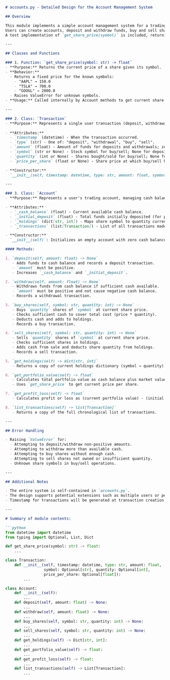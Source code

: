 ```markdown
# accounts.py - Detailed Design for the Account Management System

## Overview

This module implements a simple account management system for a trading simulation platform.  
Users can create accounts, deposit and withdraw funds, buy and sell shares, and track portfolio value and transactions.  
A test implementation of `get_share_price(symbol)` is included, returning fixed share prices for AAPL, TSLA, and GOOGL.

---

## Classes and Functions

### 1. Function: `get_share_price(symbol: str) -> float`
- **Purpose:** Returns the current price of a share given its symbol.
- **Behavior:**  
  - Returns a fixed price for the known symbols:  
    - "AAPL" → 150.0  
    - "TSLA" → 700.0  
    - "GOOGL" → 2800.0  
  - Raises ValueError for unknown symbols.
- **Usage:** Called internally by Account methods to get current share prices.

---

### 2. Class: `Transaction`
- **Purpose:** Represents a single user transaction (deposit, withdrawal, buy, or sell).
  
- **Attributes:**  
  - `timestamp` (datetime) - When the transaction occurred.  
  - `type` (str) - One of: "deposit", "withdrawal", "buy", "sell".  
  - `amount` (float) - Amount of funds for deposits and withdrawals; zero for buy/sell (since share quantity and price capture value).  
  - `symbol` (str or None) - Stock symbol for buy/sell; None for deposit/withdrawal.  
  - `quantity` (int or None) - Shares bought/sold for buy/sell; None for deposit/withdrawal.  
  - `price_per_share` (float or None) - Share price at which buy/sell happened; None for deposit/withdrawal.

- **Constructor:**  
  `__init__(self, timestamp: datetime, type: str, amount: float, symbol: Optional[str], quantity: Optional[int], price_per_share: Optional[float])`

---

### 3. Class: `Account`
- **Purpose:** Represents a user's trading account, managing cash balance, share holdings, transactions, and profit/loss.

- **Attributes:**  
  - `_cash_balance` (float) - Current available cash balance.  
  - `_initial_deposit` (float) - Total funds initially deposited (for profit/loss calculations).  
  - `_holdings` (dict[str, int]) - Maps share symbol to quantity currently held.  
  - `_transactions` (list[Transaction]) - List of all transactions made, ordered chronologically.

- **Constructor:**  
  `__init__(self)`: Initializes an empty account with zero cash balance and no holdings.

#### Methods:

1. `deposit(self, amount: float) -> None`  
   - Adds funds to cash balance and records a deposit transaction.  
   - `amount` must be positive.  
   - Increases `_cash_balance` and `_initial_deposit`.

2. `withdraw(self, amount: float) -> None`  
   - Withdraws funds from cash balance if sufficient cash available.  
   - `amount` must be positive and not cause negative cash balance.  
   - Records a withdrawal transaction.

3. `buy_shares(self, symbol: str, quantity: int) -> None`  
   - Buys `quantity` shares of `symbol` at current share price.  
   - Checks sufficient cash to cover total cost (price * quantity).  
   - Deducts cash and adds to holdings.  
   - Records a buy transaction.

4. `sell_shares(self, symbol: str, quantity: int) -> None`  
   - Sells `quantity` shares of `symbol` at current share price.  
   - Checks sufficient shares in holdings.  
   - Adds cash from sale and deducts share quantity from holdings.  
   - Records a sell transaction.

5. `get_holdings(self) -> dict[str, int]`  
   - Returns a copy of current holdings dictionary (symbol → quantity).

6. `get_portfolio_value(self) -> float`  
   - Calculates total portfolio value as cash balance plus market value of all shares held.  
   - Uses `get_share_price` to get current price per share.

7. `get_profit_loss(self) -> float`  
   - Calculates profit or loss as (current portfolio value) - (initial deposit).

8. `list_transactions(self) -> list[Transaction]`  
   - Returns a copy of the full chronological list of transactions.

---

## Error Handling

- Raising `ValueError` for:
  - Attempting to deposit/withdraw non-positive amounts.
  - Attempting to withdraw more than available cash.
  - Attempting to buy shares without enough cash.
  - Attempting to sell shares not owned or insufficient quantity.
  - Unknown share symbols in buy/sell operations.

---

## Additional Notes

- The entire system is self-contained in `accounts.py`.
- The design supports potential extensions such as multiple users or persisted storage by encapsulating state in the `Account` class.
- Timestamp for transactions will be generated at transaction creation time using `datetime.datetime.now()`.

---

# Summary of module contents:

```python
from datetime import datetime
from typing import Optional, List, Dict

def get_share_price(symbol: str) -> float:
    ...

class Transaction:
    def __init__(self, timestamp: datetime, type: str, amount: float,
                 symbol: Optional[str], quantity: Optional[int],
                 price_per_share: Optional[float]):
        ...

class Account:
    def __init__(self):
        ...
    def deposit(self, amount: float) -> None:
        ...
    def withdraw(self, amount: float) -> None:
        ...
    def buy_shares(self, symbol: str, quantity: int) -> None:
        ...
    def sell_shares(self, symbol: str, quantity: int) -> None:
        ...
    def get_holdings(self) -> Dict[str, int]:
        ...
    def get_portfolio_value(self) -> float:
        ...
    def get_profit_loss(self) -> float:
        ...
    def list_transactions(self) -> List[Transaction]:
        ...
```
```